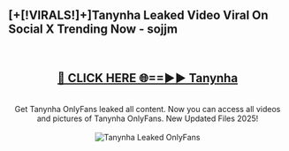 <h2>[+[!VIRALS!]+]Tanynha Leaked Video Viral On Social X Trending Now - sojjm</h2>
<br>
<div align="center">
<h2><a href="https://libra.edu.pl?Tanynha" rel="nofollow">🔴 CLICK HERE 🌐==►► Tanynha</a></h2>
<br>
Get Tanynha OnlyFans leaked all content. Now you can access all videos and pictures of Tanynha OnlyFans. New Updated Files 2025!
<br>
<br>
<a href="https://libra.edu.pl?Tanynha" rel="nofollow" data-target="animated-image.originalLink"><img src="https://i.ibb.co.com/WyWwxjT/player-gif2.gif" alt="Tanynha Leaked OnlyFans" style="max-width: 100%; display: inline-block;" data-target="animated-image.originalImage"></a>
</div>
<br>